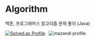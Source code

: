 # Algorithm
백준, 프로그래머스 알고리즘 문제 풀이 (Java)

[![Solved.ac Profile](http://mazassumnida.wtf/api/generate_badge?boj=dh910320)](https://solved.ac/dh910320)&nbsp;&nbsp;
![mazandi profile](http://mazandi.herokuapp.com/api?handle=dh910320&theme=dark)
